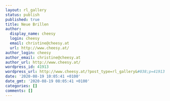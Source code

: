 ```yaml
---
layout: rl_gallery
status: publish
published: true
title: Neue Brillen
author:
  display_name: cheesy
  login: cheesy
  email: christine@cheesy.at
  url: http://www.cheesy.at/
author_login: cheesy
author_email: christine@cheesy.at
author_url: http://www.cheesy.at/
wordpress_id: 41913
wordpress_url: http://www.cheesy.at/?post_type=rl_gallery&#038;p=41913
date: '2020-08-19 10:05:41 +0100'
date_gmt: '2020-08-19 08:05:41 +0100'
categories: []
comments: []
---
```


